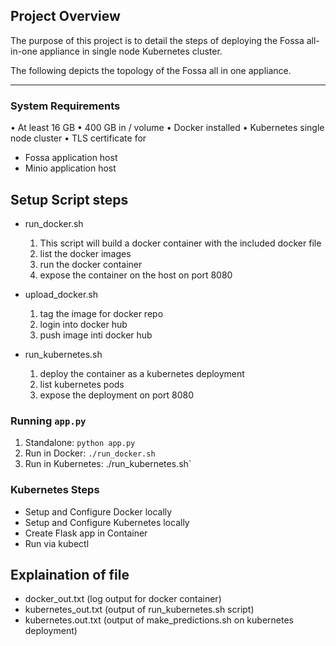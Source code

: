 
## Project Overview

The purpose of this project is to detail the steps of deploying the Fossa all-in-one appliance in single node Kubernetes cluster.

The following depicts the topology of the Fossa all in one appliance.


---

###  System Requirements
•	At least 16 GB 
•	400 GB in / volume
•	Docker installed
•	Kubernetes single node cluster
•	TLS certificate for 
  - Fossa application host
  - Minio application host



## Setup Script steps

* run_docker.sh
    1. This script will build a docker container with the included docker file
    2. list the docker images
    3. run the docker container
    4. expose the container on the host on port 8080
    
*  upload_docker.sh
    1. tag the image for docker repo
    2. login into docker hub
    3. push image inti docker hub


*  run_kubernetes.sh
    1. deploy the container as a kubernetes deployment
    2. list kubernetes pods
    3. expose the deployment on port 8080



### Running `app.py`

1. Standalone:  `python app.py`
2. Run in Docker:  `./run_docker.sh`
3. Run in Kubernetes: ./run_kubernetes.sh`

### Kubernetes Steps

* Setup and Configure Docker locally
* Setup and Configure Kubernetes locally
* Create Flask app in Container
* Run via kubectl


## Explaination of file

* docker_out.txt (log output for docker container)
* kubernetes_out.txt (output of run_kubernetes.sh script)
* kubernetes.out.txt (output of make_predictions.sh on kubernetes deployment)



